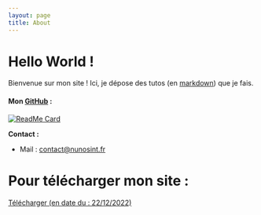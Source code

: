 ```yaml
---
layout: page
title: About
---
```


# Hello World !

Bienvenue sur mon site !
Ici, je dépose des tutos (en [markdown](https://fr.wikipedia.org/wiki/Markdown)) que je fais.

#### Mon [GitHub](https://github.com/nunosint) : 

[![ReadMe Card](https://github-readme-stats-sigma-five.vercel.app/api?username=nunosint&count_private=true&show_icons=true)]()

**Contact :**

* Mail : [contact@nunosint.fr](mailto:contact@nunosint.fr)

# Pour télécharger mon site : 
[Télécharger (en date du : 22/12/2022)](https://snt.nunosint.fr/about.zip)